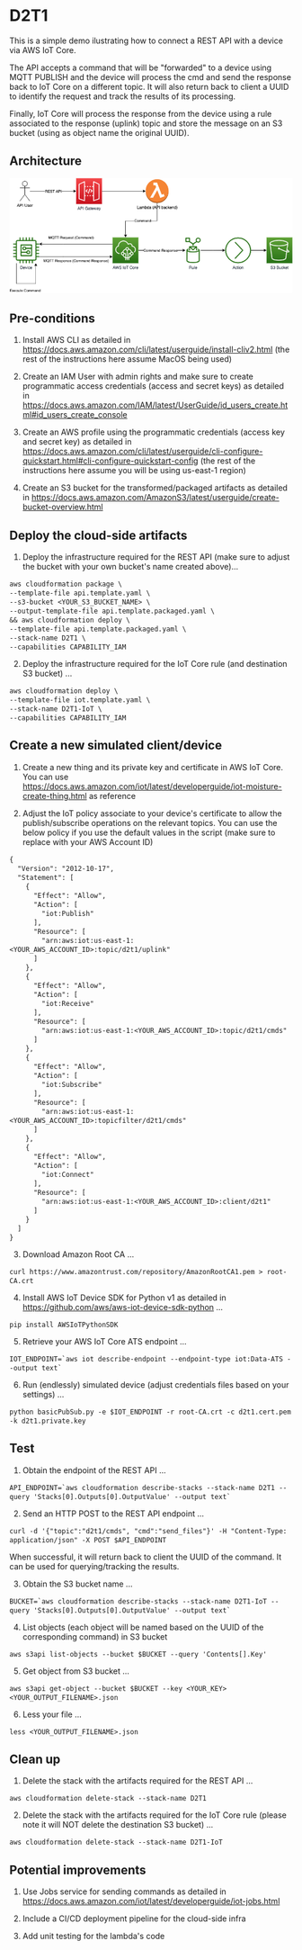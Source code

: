 # D2T1

This is a simple demo ilustrating how to connect a REST API with a device via AWS IoT Core. 

The API accepts a command that will be "forwarded" to a device using MQTT PUBLISH and the device will process the cmd and send the response back to IoT Core on a different topic. It will also return back to client a UUID to identify the request and track the results of its processing.

Finally, IoT Core will process the response from the device using a rule associated to the response (uplink) topic and store the message on an S3 bucket (using as object name the original UUID).

## Architecture

![Image of Architecture](D2T1.png)

## Pre-conditions

1) Install AWS CLI as detailed in https://docs.aws.amazon.com/cli/latest/userguide/install-cliv2.html (the rest of the instructions here assume MacOS being used)

2) Create an IAM User with admin rights and make sure to create programmatic access credentials (access and secret keys) as detailed in https://docs.aws.amazon.com/IAM/latest/UserGuide/id_users_create.html#id_users_create_console

3) Create an AWS profile using the programmatic credentials (access key and secret key) as detailed in https://docs.aws.amazon.com/cli/latest/userguide/cli-configure-quickstart.html#cli-configure-quickstart-config (the rest of the instructions here assume you will be using us-east-1 region)

4) Create an S3 bucket for the transformed/packaged artifacts as detailed in https://docs.aws.amazon.com/AmazonS3/latest/userguide/create-bucket-overview.html

## Deploy the cloud-side artifacts

1) Deploy the infrastructure required for the REST API (make sure to adjust the bucket with your own bucket's name created above)...

```
aws cloudformation package \
--template-file api.template.yaml \
--s3-bucket <YOUR_S3_BUCKET_NAME> \
--output-template-file api.template.packaged.yaml \
&& aws cloudformation deploy \
--template-file api.template.packaged.yaml \
--stack-name D2T1 \
--capabilities CAPABILITY_IAM
```

2) Deploy the infrastructure required for the IoT Core rule (and destination S3 bucket) ...

```
aws cloudformation deploy \
--template-file iot.template.yaml \
--stack-name D2T1-IoT \
--capabilities CAPABILITY_IAM
```

## Create a new simulated client/device

1) Create a new thing and its private key and certificate in AWS IoT Core. You can use https://docs.aws.amazon.com/iot/latest/developerguide/iot-moisture-create-thing.html as reference

2) Adjust the IoT policy associate to your device's certificate to allow the publish/subscribe operations on the relevant topics. You can use the below policy if you use the default values in the script (make sure to replace with your AWS Account ID)

```
{
  "Version": "2012-10-17",
  "Statement": [
    {
      "Effect": "Allow",
      "Action": [
        "iot:Publish"
      ],
      "Resource": [
        "arn:aws:iot:us-east-1:<YOUR_AWS_ACCOUNT_ID>:topic/d2t1/uplink"
      ]
    },
    {
      "Effect": "Allow",
      "Action": [
        "iot:Receive"
      ],
      "Resource": [
        "arn:aws:iot:us-east-1:<YOUR_AWS_ACCOUNT_ID>:topic/d2t1/cmds"
      ]
    },
    {
      "Effect": "Allow",
      "Action": [
        "iot:Subscribe"
      ],
      "Resource": [
        "arn:aws:iot:us-east-1:<YOUR_AWS_ACCOUNT_ID>:topicfilter/d2t1/cmds"
      ]
    },
    {
      "Effect": "Allow",
      "Action": [
        "iot:Connect"
      ],
      "Resource": [
        "arn:aws:iot:us-east-1:<YOUR_AWS_ACCOUNT_ID>:client/d2t1"
      ]
    }
  ]
}
```

3) Download Amazon Root CA ...

```
curl https://www.amazontrust.com/repository/AmazonRootCA1.pem > root-CA.crt
```

4) Install AWS IoT Device SDK for Python v1 as detailed in https://github.com/aws/aws-iot-device-sdk-python ...

```
pip install AWSIoTPythonSDK
```

5) Retrieve your AWS IoT Core ATS endpoint ...

```
IOT_ENDPOINT=`aws iot describe-endpoint --endpoint-type iot:Data-ATS --output text`
```

6) Run (endlessly) simulated device (adjust credentials files based on your settings) ...

```
python basicPubSub.py -e $IOT_ENDPOINT -r root-CA.crt -c d2t1.cert.pem -k d2t1.private.key
```

## Test

1) Obtain the endpoint of the REST API ...

```
API_ENDPOINT=`aws cloudformation describe-stacks --stack-name D2T1 --query 'Stacks[0].Outputs[0].OutputValue' --output text`
```

2) Send an HTTP POST to the REST API endpoint ...

```
curl -d '{"topic":"d2t1/cmds", "cmd":"send_files"}' -H "Content-Type: application/json" -X POST $API_ENDPOINT
```

When successful, it will return back to client the UUID of the command. It can be used for querying/tracking the results.

3) Obtain the S3 bucket name ...

```
BUCKET=`aws cloudformation describe-stacks --stack-name D2T1-IoT --query 'Stacks[0].Outputs[0].OutputValue' --output text`
```

4) List objects (each object will be named based on the UUID of the corresponding command) in S3 bucket

```
aws s3api list-objects --bucket $BUCKET --query 'Contents[].Key'
```

5) Get object from S3 bucket ...

```
aws s3api get-object --bucket $BUCKET --key <YOUR_KEY> <YOUR_OUTPUT_FILENAME>.json
```

6) Less your file ...

```
less <YOUR_OUTPUT_FILENAME>.json
```
## Clean up

1) Delete the stack with the artifacts required for the REST API ...

```
aws cloudformation delete-stack --stack-name D2T1
```

2) Delete the stack with the artifacts required for the IoT Core rule (please note it will NOT delete the destination S3 bucket) ...

```
aws cloudformation delete-stack --stack-name D2T1-IoT
```

## Potential improvements

1) Use Jobs service for sending commands as detailed in https://docs.aws.amazon.com/iot/latest/developerguide/iot-jobs.html

2) Include a CI/CD deployment pipeline for the cloud-side infra

3) Add unit testing for the lambda's code
